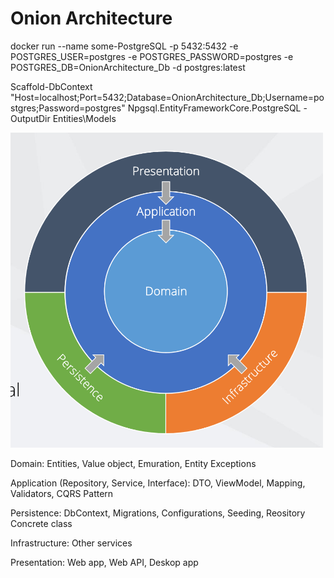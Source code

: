 <h1>Onion Architecture </h1>

<p> docker run --name some-PostgreSQL -p 5432:5432 -e POSTGRES_USER=postgres -e POSTGRES_PASSWORD=postgres -e POSTGRES_DB=OnionArchitecture_Db -d postgres:latest </p>

<p> Scaffold-DbContext "Host=localhost;Port=5432;Database=OnionArchitecture_Db;Username=postgres;Password=postgres" Npgsql.EntityFrameworkCore.PostgreSQL -OutputDir Entities\Models </p>


<img src="https://github.com/MehrajLatifli/Onion-Architecture/blob/master/Assets/Onion%20Architecture.png" alt="Onion Architecture" width="500">

<p> Domain: Entities, Value object, Emuration, Entity Exceptions </p>

<p> Application (Repository, Service, Interface): DTO, ViewModel, Mapping, Validators, CQRS Pattern </p>

<p> Persistence: DbContext, Migrations, Configurations, Seeding, Reository Concrete class </p>

<p> Infrastructure: Other services </p>

<p> Presentation: Web app, Web API, Deskop app </p>


